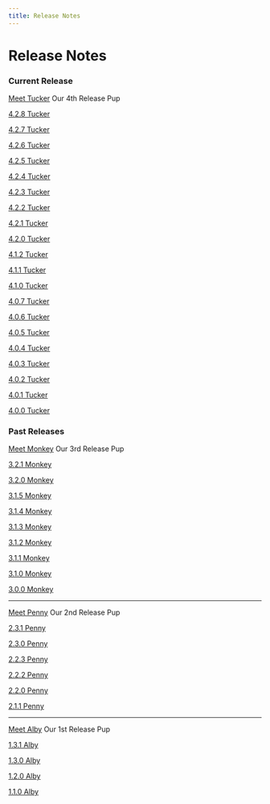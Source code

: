 ```yaml
---
title: Release Notes
---
```


# Release Notes

### Current Release

[Meet Tucker](../../technical-details/release-notes/v4-tucker) Our 4th Release Pup

[4.2.8 Tucker](./v4-tucker/4.2.8)

[4.2.7 Tucker](./v4-tucker/4.2.7)

[4.2.6 Tucker](./v4-tucker/4.2.6)

[4.2.5 Tucker](./v4-tucker/4.2.5)

[4.2.4 Tucker](./v4-tucker/4.2.4)

[4.2.3 Tucker](./v4-tucker/4.2.3)

[4.2.2 Tucker](./v4-tucker/4.2.2)

[4.2.1 Tucker](./v4-tucker/4.2.1)

[4.2.0 Tucker](./v4-tucker/4.2.0)

[4.1.2 Tucker](./v4-tucker/4.1.2)

[4.1.1 Tucker](./v4-tucker/4.1.1)

[4.1.0 Tucker](./v4-tucker/4.1.0)

[4.0.7 Tucker](./v4-tucker/4.0.7)

[4.0.6 Tucker](./v4-tucker/4.0.6)

[4.0.5 Tucker](./v4-tucker/4.0.5)

[4.0.4 Tucker](./v4-tucker/4.0.4)

[4.0.3 Tucker](./v4-tucker/4.0.3)

[4.0.2 Tucker](./v4-tucker/4.0.2)

[4.0.1 Tucker](./v4-tucker/4.0.1)

[4.0.0 Tucker](./v4-tucker/4.0.0)

### Past Releases

[Meet Monkey](../../technical-details/release-notes/v3-monkey) Our 3rd Release Pup

[3.2.1 Monkey](./v3-monkey/3.2.1)

[3.2.0 Monkey](./v3-monkey/3.2.0)

[3.1.5 Monkey](./v3-monkey/3.1.5)

[3.1.4 Monkey](./v3-monkey/3.1.4)

[3.1.3 Monkey](./v3-monkey/3.1.3)

[3.1.2 Monkey](./v3-monkey/3.1.2)

[3.1.1 Monkey](./v3-monkey/3.1.1)

[3.1.0 Monkey](./v3-monkey/3.1.0)

[3.0.0 Monkey](./v3-monkey/3.0.0)

---

[Meet Penny](../../technical-details/release-notes/v2-penny) Our 2nd Release Pup

[2.3.1 Penny](./v2-penny/2.3.1)

[2.3.0 Penny](./v2-penny/2.3.0)

[2.2.3 Penny](./v2-penny/2.2.3)

[2.2.2 Penny](./v2-penny/2.2.2)

[2.2.0 Penny](./v2-penny/2.2.0)

[2.1.1 Penny](./v2-penny/2.1.1)

---

[Meet Alby](../../technical-details/release-notes/v1-alby) Our 1st Release Pup

[1.3.1 Alby](./v1-alby/1.3.1)

[1.3.0 Alby](./v1-alby/1.3.0)

[1.2.0 Alby](./v1-alby/1.2.0)

[1.1.0 Alby](./v1-alby/1.1.0)
